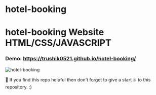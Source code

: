 # hotel-booking

# hotel-booking Website HTML/CSS/JAVASCRIPT

### Demo: https://trushik0521.github.io/hotel-booking/

![hotel-booking](https://github.com/Trushik0521/hotel-booking/blob/main/images/photo.png)

🙏 If you find this repo helpful then don't forget to give a start ❇️  to this repository. :)
